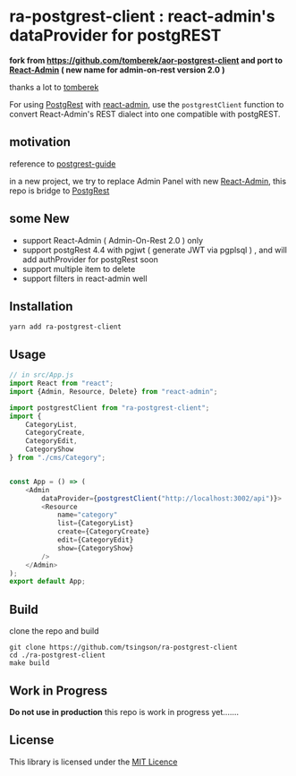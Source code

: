 # ra-postgrest-client : react-admin's dataProvider for postgREST 

**fork from https://github.com/tomberek/aor-postgrest-client  and port to [React-Admin](https://marmelab.com/react-admin/)  ( new name for  admin-on-rest version  2.0 )**

thanks a lot to [tomberek](https://github.com/tomberek)

For using [PostgRest](https://github.com/PostgREST/postgrest) with [react-admin](https://github.com/marmelab/react-admin), use the `postgrestClient` function to convert React-Admin's REST dialect into one compatible with postgREST.

## motivation

reference to [postgrest-guide](https://github.com/tsingson/postgrest-guide)

in a new project, we try to replace Admin Panel with new [React-Admin](https://github.com/marmelab/react-admin), this repo is bridge to [PostgRest](https://github.com/PostgREST/postgrest) 


## some New 

* support React-Admin ( Admin-On-Rest 2.0 ) only 
* support postgRest  4.4 with pgjwt ( generate JWT via pgplsql ) , and will add authProvider for postgRest soon
* support multiple item to delete
* support filters in react-admin well 


## Installation

``` 
yarn add ra-postgrest-client
```

## Usage

```js
// in src/App.js
import React from "react";
import {Admin, Resource, Delete} from "react-admin";

import postgrestClient from "ra-postgrest-client";
import {
    CategoryList,
    CategoryCreate,
    CategoryEdit,
    CategoryShow
} from "./cms/Category";


const App = () => (
    <Admin
        dataProvider={postgrestClient("http://localhost:3002/api")}>
        <Resource
            name="category"
            list={CategoryList}
            create={CategoryCreate}
            edit={CategoryEdit}
            show={CategoryShow}
        />
    </Admin>
);
export default App;

```

## Build

clone the repo and build
```
git clone https://github.com/tsingson/ra-postgrest-client
cd ./ra-postgrest-client
make build
```



## Work in Progress

**Do not use in production**
this repo is work in progress yet.......



## License

This library is licensed under the [MIT Licence](LICENSE)
